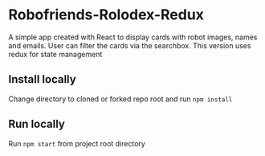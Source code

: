 # Robofriends-Rolodex-Redux
A simple app created with React to display cards with robot images, names and emails. User can filter the cards via the searchbox. This version uses redux for state management

## Install locally

Change directory to cloned or forked repo root and run `npm install`

## Run locally

Run `npm start` from project root directory